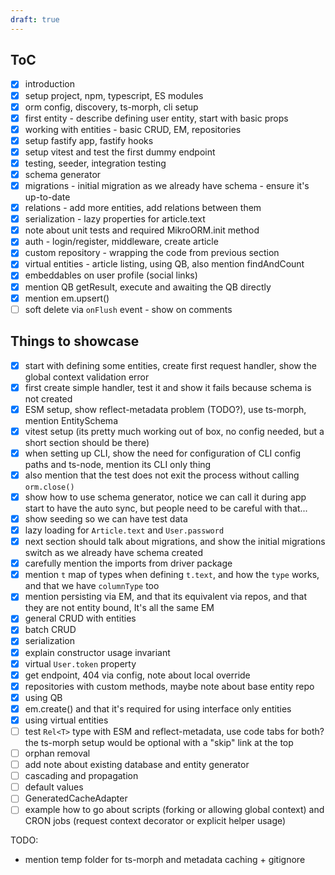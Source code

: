 ```yaml
---
draft: true
---
```


## ToC

- [x] introduction
- [x] setup project, npm, typescript, ES modules
- [x] orm config, discovery, ts-morph, cli setup
- [x] first entity - describe defining user entity, start with basic props
- [x] working with entities - basic CRUD, EM, repositories
- [x] setup fastify app, fastify hooks
- [x] setup vitest and test the first dummy endpoint
- [x] testing, seeder, integration testing
- [x] schema generator
- [x] migrations - initial migration as we already have schema - ensure it's up-to-date
- [x] relations - add more entities, add relations between them
- [x] serialization - lazy properties for article.text
- [x] note about unit tests and required MikroORM.init method
- [x] auth - login/register, middleware, create article
- [x] custom repository - wrapping the code from previous section
- [x] virtual entities - article listing, using QB, also mention findAndCount
- [x] embeddables on user profile (social links)
- [x] mention QB getResult, execute and awaiting the QB directly
- [x] mention em.upsert()
- [ ] soft delete via `onFlush` event - show on comments

## Things to showcase

- [x] start with defining some entities, create first request handler, show the global context validation error
- [x] first create simple handler, test it and show it fails because schema is not created
- [x] ESM setup, show reflect-metadata problem (TODO?), use ts-morph, mention EntitySchema
- [x] vitest setup (its pretty much working out of box, no config needed, but a short section should be there)
- [x] when setting up CLI, show the need for configuration of CLI config paths and ts-node, mention its CLI only thing
- [x] also mention that the test does not exit the process without calling `orm.close()`
- [x] show how to use schema generator, notice we can call it during app start to have the auto sync, but people need to be careful with that...
- [x] show seeding so we can have test data
- [x] lazy loading for `Article.text` and `User.password`
- [x] next section should talk about migrations, and show the initial migrations switch as we already have schema created
- [x] carefully mention the imports from driver package
- [x] mention `t` map of types when defining `t.text`, and how the `type` works, and that we have `columnType` too
- [x] mention persisting via EM, and that its equivalent via repos, and that they are not entity bound, It's all the same EM
- [x] general CRUD with entities
- [x] batch CRUD
- [x] serialization
- [x] explain constructor usage invariant
- [x] virtual `User.token` property
- [x] get endpoint, 404 via config, note about local override
- [x] repositories with custom methods, maybe note about base entity repo
- [x] using QB
- [x] em.create() and that it's required for using interface only entities
- [x] using virtual entities
- [ ] test `Rel<T>` type with ESM and reflect-metadata, use code tabs for both? the ts-morph setup would be optional with a "skip" link at the top
- [ ] orphan removal
- [ ] add note about existing database and entity generator
- [ ] cascading and propagation
- [ ] default values
- [ ] GeneratedCacheAdapter
- [ ] example how to go about scripts (forking or allowing global context) and CRON jobs (request context decorator or explicit helper usage)

TODO:
- mention temp folder for ts-morph and metadata caching + gitignore
